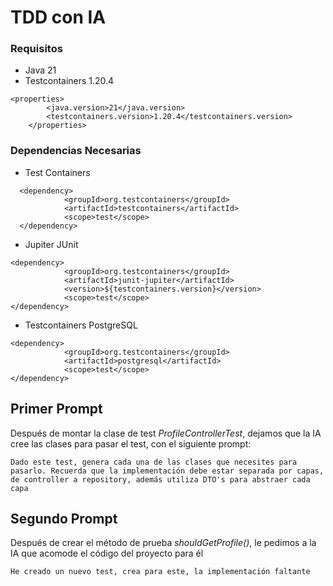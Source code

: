# TDD con IA

### Requisitos
* Java 21
* Testcontainers 1.20.4
```
<properties>
		<java.version>21</java.version>
		<testcontainers.version>1.20.4</testcontainers.version>
	</properties>
```

### Dependencias Necesarias
* Test Containers
```
  <dependency>
            <groupId>org.testcontainers</groupId>
            <artifactId>testcontainers</artifactId>
            <scope>test</scope>
  </dependency>
```
* Jupiter JUnit
```
<dependency>
			<groupId>org.testcontainers</groupId>
			<artifactId>junit-jupiter</artifactId>
			<version>${testcontainers.version}</version>
			<scope>test</scope>
</dependency>
```
* Testcontainers PostgreSQL
```
<dependency>
			<groupId>org.testcontainers</groupId>
			<artifactId>postgresql</artifactId>
			<scope>test</scope>
</dependency>
```

## Primer Prompt
Después de montar la clase de test *ProfileControllerTest*, dejamos que la IA cree las clases para pasar el test, con el siguiente prompt:
```
Dado este test, genera cada una de las clases que necesites para pasarlo. Recuerda que la implementación debe estar separada por capas, de controller a repository, además utiliza DTO's para abstraer cada capa
```

## Segundo Prompt
Después de crear el método de prueba *shouldGetProfile()*, le pedimos a la IA que acomode el código del proyecto para él
```
He creado un nuevo test, crea para este, la implementación faltante
```
